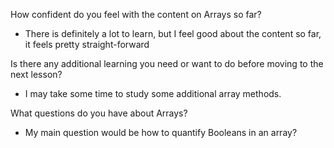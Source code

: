 How confident do you feel with the content on Arrays so far?

- There is definitely a lot to learn, but I feel good about the content so far, it feels pretty straight-forward

Is there any additional learning you need or want to do before moving to the next lesson?

 - I may take some time to study some additional array methods.

What questions do you have about Arrays?

 - My main question would be how to quantify Booleans in an array?